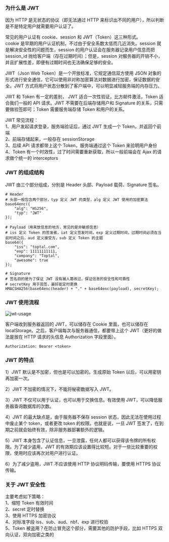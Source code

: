 
### 为什么是 JWT
因为 HTTP 是无状态的协议（即无法通过 HTTP 来标识出不同的用户），所以判断是不是特定用户就需要用户认证了。  

常见的用户认证有 cookie、session 和 JWT（Token）这三种形式。  
cookie 是早期的用户认证机制，不过由于安全系数太低而几近消失。session 就是解决安全性的问题而生，session 的用户认证会在服务器记录用户信息而把 session_id 抛给客户端（存在过期时间）；但是，session 对服务器的开销不小，并且扩展性差，即便有过期时间也无法确保足够的安全。  

JWT（Json Web Token）是一个开放标准，它规定通信双方使用 JSON 对象的形式进行安全通信，它可以使用非对称加密算法对数据进行加密，保证数据的安全。JWT 方式将用户状态分散到了客户端中，可以明显减轻服务端的内存压力。  

JWT 和 Token 有一定的差别， JWT 适合一次性验证，比方邮件激活，Token 适合我们一般的 API 请求。JWT 不需要在后端存储用户和 Signature 的关系，只需要做验签即可；Token 需要服务端存储 Token 和用户的关系。  

JWT 常见流程：  
1、用户发起请求登录，服务端验证后，通过 JWT 生成一个 Token，并返回个前端  
2、前端存储起来，一般存在 sessionStorage  
3、后续 API 请求都带上这个 Token，服务端通过这个 Token 来验明用户身份  
4、Token 有一个时效性，过了时间需要重新获取，所以一般前端会在 Ajax 的请求做个统一的 interceptors  

### JWT 的组成结构
JWT 由三个部分组成，分别是 Header 头部、Payload 载荷、Signature 签名。  
```
# Header
# 头部一般包含两个部分，typ 定义 JWT 的类型，alg 定义 JWT 使用的加密算法
base64enc({
    "alg": "HS256",
    "typ": "JWT"
});

# Payload（用来放信息的地方，常见的是非敏感信息）
# iss 定义 Token 的签发者，iat 定义签发时间，exp 定义过期时间，过期时间必须在当前时间之后，aud 定义接受方，sub 定义 Token 的主题
base64({
    "iss": "toptal.com",
    "exp": 11111111111,
    "company": "Toptal",
    "awesome": true
});

# Signature
# 签名目的是为了保证 JWT 没有被人篡改过，保证信息的安全性和可靠性
# secretKey 用于验签，最好能定时更换
HMACSHA256(base64enc(header) + "." + base64enc(payload), secretKey);
```

### JWT 使用流程
![jwt-usage](https://s2.ax1x.com/2019/08/13/m9FSAI.png)  

客户端收到服务器返回的 JWT，可以储存在 Cookie 里面，也可以储存在 localStorage。之后，客户端每次与服务器通信，都要带上这个 JWT（更好的做法是放在 HTTP 请求的头信息 Authorization 字段里面）。
```
Authorization: Bearer <token>
```

### JWT 的特点
1）JWT 默认是不加密，但也是可以加密的。生成原始 Token 以后，可以用密钥再加密一次。

2）JWT 不加密的情况下，不能将秘密数据写入 JWT。

3）JWT 不仅可以用于认证，也可以用于交换信息。有效使用 JWT，可以降低服务器查询数据库的次数。

4）JWT 的最大缺点是，由于服务器不保存 session 状态，因此无法在使用过程中废止某个 token，或者更改 token 的权限。也就是说，一旦 JWT 签发了，在到期之前就会始终有效，除非服务器部署额外的逻辑。

5）JWT 本身包含了认证信息，一旦泄露，任何人都可以获得该令牌的所有权限。为了减少盗用，JWT 的有效期应该设置得比较短。对于一些比较重要的权限，使用时应该再次对用户进行认证。

6）为了减少盗用，JWT 不应该使用 HTTP 协议明码传输，要使用 HTTPS 协议传输。  

### 关于 JWT 安全性
主要考虑如下策略：  
1、缩短 Token 有效时间  
2、secret 定时替换  
3、使用 HTTPS 加密协议  
4、对标准字段 iss、sub、aud、nbf、exp 进行校验  
5、Token 被盗用？在防止冒充这个部分，需要其他的防护手段，比如 HTTPS 双向认证，双向加密之类的  
